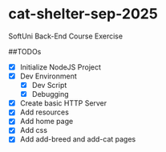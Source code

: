# cat-shelter-sep-2025
SoftUni Back-End Course Exercise

##TODOs
- [x] Initialize NodeJS Project
- [x] Dev Environment
    - [x] Dev Script
    - [x] Debugging
- [x] Create basic HTTP Server
- [x] Add resources
- [x] Add home page
- [x] Add css
- [x] Add add-breed and add-cat pages